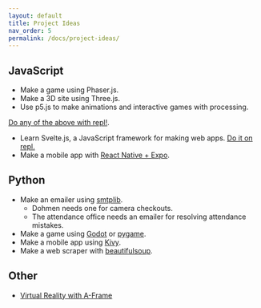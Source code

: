 ```yaml
---
layout: default
title: Project Ideas
nav_order: 5
permalink: /docs/project-ideas/
---
```


## JavaScript

- Make a game using Phaser.js.
- Make a 3D site using Three.js.
- Use p5.js to make animations and interactive games with processing.

[Do any of the above with repl!](https://replit.com/templates?filter=js).

- Learn Svelte.js, a JavaScript framework for making web apps. [Do it on repl.](https://replit.com/templates?filter=svelte)
- Make a mobile app with [React Native + Expo](https://expo.dev/).

## Python

- Make an emailer using [smtplib](https://docs.python.org/3/library/smtplib.html).
  - Dohmen needs one for camera checkouts.
  - The attendance office needs an emailer for resolving attendance mistakes.
- Make a game using [Godot](https://godotengine.org/) or [pygame](https://www.pygame.org/news).
- Make a mobile app using [Kivy](https://kivy.org/#home).
- Make a web scraper with [beautifulsoup](https://beautiful-soup-4.readthedocs.io/en/latest/).

## Other

- [Virtual Reality with A-Frame](https://replit.com/@templates/A-Frame-Starter?v=1)

